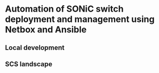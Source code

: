 # Automation of SONiC switch deployment and management using Netbox and Ansible

## Local development

## SCS landscape
